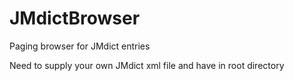 # JMdictBrowser
Paging browser for JMdict entries

Need to supply your own JMdict xml file and have in root directory

